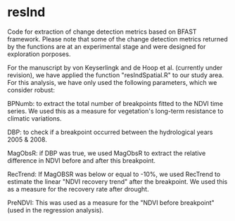 # resInd
Code for extraction of change detection metrics based on BFAST framework.
Please note that some of the change detection metrics returned by the functions are at an experimental stage and were designed for exploration porposes.

For the manuscript by von Keyserlingk and de Hoop et al. (currently under revision), we have applied the function "resIndSpatial.R" to our study area. For this analysis, we have only used the following parameters, which we consider robust:

BPNumb: to extract the total number of breakpoints fitted to the NDVI time series. We used this as a measure for vegetation's long-term resistance to climatic variations.

DBP: to check if a breakpoint occurred between the hydrological years 2005 & 2008. 

MagObsR: if DBP was true, we used MagObsR to extract the relative difference in NDVI before and after this breakpoint.

RecTrend: If MagOBSR was below or equal to -10%, we used RecTrend to estimate the linear "NDVI recovery trend" after the breakpoint. We used this as a measure for the recovery rate after drought.

PreNDVI: This was used as a measure for the "NDVI before breakpoint" (used in the regression analysis).



